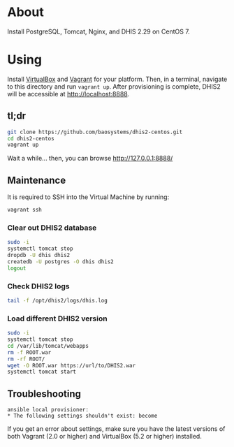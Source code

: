 # About

Install PostgreSQL, Tomcat, Nginx, and DHIS 2.29 on CentOS 7.

# Using

Install [VirtualBox](https://www.virtualbox.org/wiki/Downloads) and [Vagrant](https://www.vagrantup.com/downloads.html) for your platform. Then, in a terminal, navigate to this directory and run `vagrant up`. After provisioning is complete, DHIS2 will be accessible at [http://localhost:8888](http://localhost:8888).

## tl;dr

```bash
git clone https://github.com/baosystems/dhis2-centos.git
cd dhis2-centos
vagrant up
```

Wait a while... then, you can browse http://127.0.0.1:8888/


## Maintenance

It is required to SSH into the Virtual Machine by running:

```bash
vagrant ssh
```

### Clear out DHIS2 database

```bash
sudo -i
systemctl tomcat stop
dropdb -U dhis dhis2
createdb -U postgres -O dhis dhis2
logout
```

### Check DHIS2 logs

```bash
tail -f /opt/dhis2/logs/dhis.log
```

### Load different DHIS2 version

```bash
sudo -i
systemctl tomcat stop
cd /var/lib/tomcat/webapps
rm -f ROOT.war
rm -rf ROOT/
wget -O ROOT.war https://url/to/DHIS2.war
systemctl tomcat start
```

## Troubleshooting

```
ansible local provisioner:
* The following settings shouldn't exist: become
```

If you get an error about settings, make sure you have the latest versions of both Vagrant (2.0 or higher) and VirtualBox (5.2 or higher) installed.
